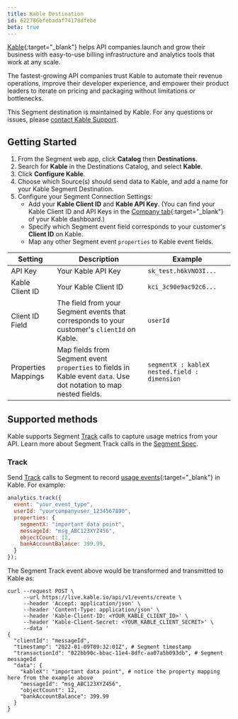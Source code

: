 ```yaml
---
title: Kable Destination
id: 622786bfebadaf74178dfebe
beta: true
---
```


[Kable](https://kable.io/?utm_source=segmentio&utm_medium=docs&utm_campaign=partners){:target="_blank"} helps API companies launch and grow their business with easy-to-use billing infrastructure and analytics tools that work at any scale. 

The fastest-growing API companies trust Kable to automate their revenue operations, improve their developer experience, and empower their product leaders to iterate on pricing and packaging without limitations or bottlenecks. 

This Segment destination is maintained by Kable. For any questions or issues, please [contact Kable Support](mailto:contact@kable.io).

## Getting Started

 

1. From the Segment web app, click **Catalog** then **Destinations**. 
2. Search for **Kable** in the Destinations Catalog, and select **Kable**.
3. Click **Configure Kable**.
4. Choose which Source(s) should send data to Kable, and add a name for your Kable Segment Destination.
5. Configure your Segment Connection Settings: 
    * Add your **Kable Client ID** and **Kable API Key**. (You can find your Kable Client ID and API Keys in the [Company tab](https://dashboard.kable.io/company){:target="_blank"} of your Kable dashboard.)
    * Specify which Segment event field corresponds to your customer's **Client ID** on Kable.
    * Map any other Segment event `properties` to Kable event fields. 


| Setting             | Description                                                                                                        | Example                                        |
| ------------------- | ------------------------------------------------------------------------------------------------------------------ | ---------------------------------------------- |
| API Key             | Your Kable API Key                                                                                                 | `sk_test.h6kVNO3I...`                          |
| Kable Client ID     | Your Kable Client ID                                                                                               | `kci_3c90e9ac92c6...`                          |
| Client ID Field     | The field from your Segment events that corresponds to your customer's `clientId` on Kable.                        | `userId`                                       |
| Properties Mappings | Map fields from Segment event `properties` to fields in Kable event `data`. Use dot notation to map nested fields. | `segmentX : kableX` `nested.field : dimension` |


## Supported methods

Kable supports Segment [Track](/docs/connections/spec/track) calls to capture usage metrics from your API. Learn more about Segment Track calls in the [Segment Spec](/docs/connections/spec). 


### Track

Send [Track](/docs/connections/spec/track) calls to Segment to record [usage events](https://docs.kable.io/docs/usage-events){:target="_blank"} in Kable. For example:

```js
analytics.track({
  event: "your_event_type",
  userId: "yourcompanyuser_1234567890",
  properties: {
    segmentX: "important data point",
    messageId: "msg_ABC123XYZ456", 
    objectCount: 12, 
    bankAccountBalance: 399.99,
  }
});
```

The Segment Track event above would be transformed and transmitted to Kable as:

```curl
curl --request POST \
     --url https://live.kable.io/api/v1/events/create \
     --header 'Accept: application/json' \
     --header 'Content-Type: application/json' \
     --header 'Kable-Client-ID: <YOUR_KABLE_CLIENT_ID>' \
     --header 'Kable-Client-Secret: <YOUR_KABLE_CLIENT_SECRET>' \
     --data '
{
  "clientId": "messageId",
  "timestamp": "2022-01-09T09:32:01Z", # Segment timestamp
  "transactionId": "022bb90c-bbac-11e4-8dfc-aa07a5b093db", # Segment messageId
  "data": {
    "kableX": "important data point", # notice the property mapping here from the example above
    "messageId": "msg_ABC123XYZ456", 
    "objectCount": 12, 
    "bankAccountBalance": 399.99
  }
}
```